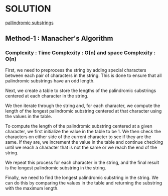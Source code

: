 # SOLUTION

[pallindromic substrings](https://leetcode.com/problems/pallindromic-substrings/)

## Method-1 : Manacher's Algorithm


### Complexity : Time Complexity : O(n) and space Complexity : O(n)

First, we need to preprocess the string by adding special characters between each pair of characters in the string. This is done to ensure that all palindromic substrings have an odd length.

Next, we create a table to store the lengths of the palindromic substrings centered at each character in the string.

We then iterate through the string and, for each character, we compute the length of the longest palindromic substring centered at that character using the values in the table.

To compute the length of the palindromic substring centered at a given character, we first initialize the value in the table to be 1. We then check the characters on either side of the current character to see if they are the same. If they are, we increment the value in the table and continue checking until we reach a character that is not the same or we reach the end of the string.

We repeat this process for each character in the string, and the final result is the longest palindromic substring in the string.

Finally, we need to find the longest palindromic substring in the string. We can do this by comparing the values in the table and returning the substring with the maximum length.
